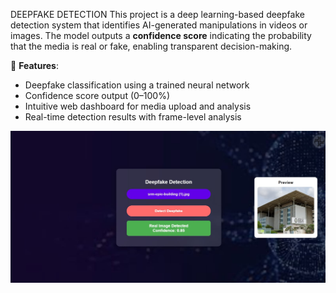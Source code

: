 DEEPFAKE DETECTION
This project is a deep learning-based deepfake detection system that identifies AI-generated manipulations in videos or images. The model outputs a **confidence score** indicating the probability that the media is real or fake, enabling transparent decision-making.

🧠 **Features**:
- Deepfake classification using a trained neural network
- Confidence score output (0–100%)
- Intuitive web dashboard for media upload and analysis
- Real-time detection results with frame-level analysis

![image alt](https://github.com/jahnavi200431/Deepfake/blob/1525a9abd6fd11752db3f0b6c3117c0dfffc3ffb/img.jpg)
 
 
